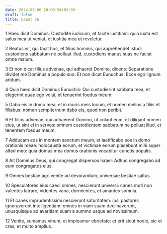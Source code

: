```yaml
---
date: 2024-09-06 20:00:54+02:00
draft: false
title: Caput 56
---
```





1 Haec dicit Dominus: Custodite iudicium, et facite iustitiam: quia iuxta est salus mea ut veniat, et iustitia mea ut reveletur.

2 Beatus vir, qui facit hoc, et filius hominis, qui apprehendet istud: custodiens sabbatum ne polluat illud, custodiens manus suas ne faciat omne malum.

3 Et non dicat filius advenae, qui adhaeret Domino, dicens: Separatione dividet me Dominus a populo suo: Et non dicat Eunuchus: Ecce ego lignum aridum.

4 Quia haec dicit Dominus Eunuchis: Qui custodierint sabbata mea, et elegerint quae ego volui, et tenuerint foedus meum:

5 Dabo eis in domo mea, et in muris meis locum, et nomen melius a filiis et filiabus: nomen sempiternum dabo eis, quod non peribit.

6 Et filios advenae, qui adhaerent Domino, ut colant eum, et diligant nomen eius, ut sint ei in servos: omnem custodientem sabbatum ne polluat illud, et tenentem foedus meum:

7 Adducam eos in montem sanctum meum, et laetificabo eos in domo orationis meae: holocausta eorum, et victimae eorum placebunt mihi super altari meo: quia domus mea domus orationis vocabitur cunctis populis.

8 Ait Dominus Deus, qui congregat dispersos Israel: Adhuc congregabo ad eum congregatos eius.

9 Omnes bestiae agri venite ad devorandum, universae bestiae saltus.

10 Speculatores eius caeci omnes, nescierunt universi: canes muti non valentes latrare, videntes vana, dormientes, et amantes somnia.

11 Et canes imprudentissimi nescierunt saturitatem: ipsi pastores ignoraverunt intelligentiam: omnes in viam suam declinaverunt, unusquisque ad avaritiam suam a summo usque ad novissimum.

12 Venite, sumamus vinum, et impleamur ebrietate: et erit sicut hodie, sic et cras, et multo amplius.

